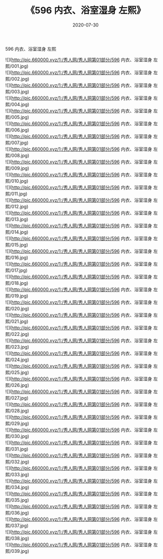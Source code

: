 ﻿---
layout: post
title:  《596 内衣、浴室湿身 左熙》
date:   2020-07-30
img: http://pic.660000.xyz/1:/秀人网/秀人网第01部分/596 内衣、浴室湿身 左熙/000.jpg
categories: [美女, 清纯, 唯美]
---

596 内衣、浴室湿身 左熙

  ![](http://pic.660000.xyz/1:/秀人网/秀人网第01部分/596 内衣、浴室湿身 左熙/001.jpg) <br> ![](http://pic.660000.xyz/1:/秀人网/秀人网第01部分/596 内衣、浴室湿身 左熙/002.jpg) <br> ![](http://pic.660000.xyz/1:/秀人网/秀人网第01部分/596 内衣、浴室湿身 左熙/003.jpg) <br> ![](http://pic.660000.xyz/1:/秀人网/秀人网第01部分/596 内衣、浴室湿身 左熙/004.jpg) <br> ![](http://pic.660000.xyz/1:/秀人网/秀人网第01部分/596 内衣、浴室湿身 左熙/005.jpg) <br> ![](http://pic.660000.xyz/1:/秀人网/秀人网第01部分/596 内衣、浴室湿身 左熙/006.jpg) <br> ![](http://pic.660000.xyz/1:/秀人网/秀人网第01部分/596 内衣、浴室湿身 左熙/007.jpg) <br> ![](http://pic.660000.xyz/1:/秀人网/秀人网第01部分/596 内衣、浴室湿身 左熙/008.jpg) <br> ![](http://pic.660000.xyz/1:/秀人网/秀人网第01部分/596 内衣、浴室湿身 左熙/009.jpg) <br> ![](http://pic.660000.xyz/1:/秀人网/秀人网第01部分/596 内衣、浴室湿身 左熙/010.jpg) <br> ![](http://pic.660000.xyz/1:/秀人网/秀人网第01部分/596 内衣、浴室湿身 左熙/011.jpg) <br> ![](http://pic.660000.xyz/1:/秀人网/秀人网第01部分/596 内衣、浴室湿身 左熙/012.jpg) <br> ![](http://pic.660000.xyz/1:/秀人网/秀人网第01部分/596 内衣、浴室湿身 左熙/013.jpg) <br> ![](http://pic.660000.xyz/1:/秀人网/秀人网第01部分/596 内衣、浴室湿身 左熙/014.jpg) <br> ![](http://pic.660000.xyz/1:/秀人网/秀人网第01部分/596 内衣、浴室湿身 左熙/015.jpg) <br> ![](http://pic.660000.xyz/1:/秀人网/秀人网第01部分/596 内衣、浴室湿身 左熙/016.jpg) <br> ![](http://pic.660000.xyz/1:/秀人网/秀人网第01部分/596 内衣、浴室湿身 左熙/017.jpg) <br> ![](http://pic.660000.xyz/1:/秀人网/秀人网第01部分/596 内衣、浴室湿身 左熙/018.jpg) <br> ![](http://pic.660000.xyz/1:/秀人网/秀人网第01部分/596 内衣、浴室湿身 左熙/019.jpg) <br> ![](http://pic.660000.xyz/1:/秀人网/秀人网第01部分/596 内衣、浴室湿身 左熙/020.jpg) <br> ![](http://pic.660000.xyz/1:/秀人网/秀人网第01部分/596 内衣、浴室湿身 左熙/021.jpg) <br> ![](http://pic.660000.xyz/1:/秀人网/秀人网第01部分/596 内衣、浴室湿身 左熙/022.jpg) <br> ![](http://pic.660000.xyz/1:/秀人网/秀人网第01部分/596 内衣、浴室湿身 左熙/023.jpg) <br> ![](http://pic.660000.xyz/1:/秀人网/秀人网第01部分/596 内衣、浴室湿身 左熙/024.jpg) <br> ![](http://pic.660000.xyz/1:/秀人网/秀人网第01部分/596 内衣、浴室湿身 左熙/025.jpg) <br> ![](http://pic.660000.xyz/1:/秀人网/秀人网第01部分/596 内衣、浴室湿身 左熙/026.jpg) <br> ![](http://pic.660000.xyz/1:/秀人网/秀人网第01部分/596 内衣、浴室湿身 左熙/027.jpg) <br> ![](http://pic.660000.xyz/1:/秀人网/秀人网第01部分/596 内衣、浴室湿身 左熙/028.jpg) <br> ![](http://pic.660000.xyz/1:/秀人网/秀人网第01部分/596 内衣、浴室湿身 左熙/029.jpg) <br> ![](http://pic.660000.xyz/1:/秀人网/秀人网第01部分/596 内衣、浴室湿身 左熙/030.jpg) <br> ![](http://pic.660000.xyz/1:/秀人网/秀人网第01部分/596 内衣、浴室湿身 左熙/031.jpg) <br> ![](http://pic.660000.xyz/1:/秀人网/秀人网第01部分/596 内衣、浴室湿身 左熙/032.jpg) <br> ![](http://pic.660000.xyz/1:/秀人网/秀人网第01部分/596 内衣、浴室湿身 左熙/033.jpg) <br> ![](http://pic.660000.xyz/1:/秀人网/秀人网第01部分/596 内衣、浴室湿身 左熙/034.jpg) <br> ![](http://pic.660000.xyz/1:/秀人网/秀人网第01部分/596 内衣、浴室湿身 左熙/035.jpg) <br> ![](http://pic.660000.xyz/1:/秀人网/秀人网第01部分/596 内衣、浴室湿身 左熙/036.jpg) <br> ![](http://pic.660000.xyz/1:/秀人网/秀人网第01部分/596 内衣、浴室湿身 左熙/037.jpg) <br> ![](http://pic.660000.xyz/1:/秀人网/秀人网第01部分/596 内衣、浴室湿身 左熙/038.jpg) <br> ![](http://pic.660000.xyz/1:/秀人网/秀人网第01部分/596 内衣、浴室湿身 左熙/039.jpg) <br>